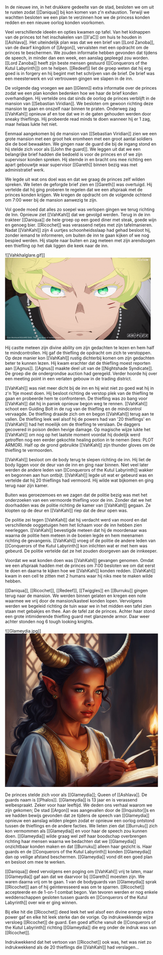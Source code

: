 In de nieuwe inn, in het drukkere gedeelte van de stad, besloten we om uit te rusten zodat [[Daniqua]] bij kon komen van z'n exhaustion. Terwijl we wachtten besloten we een plan te verzinnen hoe we de princess konden redden en een nieuwe oorlog konden voorkomen. 

Veel verschillende ideeën en opties kwamen op tafel. Van het kidnappen van de princes tot het inschakelen van [[Il'aC]] om huis te houden in [[Ashlava]]. Het uiteindelijk plan was dat we een brief van [[Lord Zanoba]], van de dwarf kingdom of [[Argon]], vervalsten met een opdracht om de princes te beschermen. We zouden informatie hebben gevonden dat tijdens de speech, in minder dan een week, een aanslag gepleegd zou worden. [[Lord Zanoba]] heeft zijn beste mensen gestuurd ([[Conquerors of the Kutul Labyrinth]]) om te helpen. [[Redeef]] liet de groep weten dat hij erg goed is in forgery en hij begint met het schrijven van de brief. De brief was een meesterwerk en vol vertrouwen gingen we slapen in de inn.

De volgende dag vroegen we aan [[Glenn]] extra informatie over de princes zodat we een plan konden bedenken hoe we haar de brief konden overhandigen. Hij vertelde ons dat sinds de oorlog de princes verblijft in de mansion van [[Sebastian Viridian]]. We besloten om gewoon richting deze mansion te gaan en onszelf naar binnen te praten. Onderweg zag [[VahKahl]] opnieuw af en toe dat we in de gaten gehouden werden door sneaky thieflings. Hij probeerde read minds te doen wanneer hij er 1 zag, maar helaas lukte het niet. 

Eenmaal aangekomen bij de mansion van [[Sebastian Viridian]] zien we een grote mansion met een groot hek eromheen met een groot aantal soldiers die de boel bewaakten. We gingen naar de guard die bij de ingang stond en hij stelde zich voor als [[John the guard]]. We leggen uit dat we een belangrijke brief hadden die bedoeld is voor de princes en of we zijn supervisor konden spreken. Hij stemde in en bracht ons mee richting een apart gebouwtje waar supervisor [[Gareth]] binnen bezig was met administratief werk. 

We legde uit wat ons doel was en dat we graag de princes zelf wilden spreken. We lieten de geforgde brief zien en [[Gareth]] was overtuigd. Hij vertelde dat hij ging proberen te regelen dat we een afspraak met de princes konden krijgen. We kregen de opdracht om de volgende ochtend om 7:00 weer bij de mansion aanwezig te zijn. 

Vol goede moed dat alles zo soepel was verlopen gingen we terug richting de Inn. Opnieuw ziet [[VahKahl]] dat we gevolgd werden. Terug in de inn trakteer [[Daniqua]] de hele groep op een goed diner met steak, goede wijn en genoeg bier. [[Ricochet]] was verassend netjes met zijn tafelmanieren. Nadat [[VahKahl]] zijn 4 uurtjes schoonheidsslaap had gehad besloot hij, zonder iemand te informeren, om buiten de inn te gaan kijken of we nog bespied werden. Hij stapte naar buiten en zag meteen met zijn arendsogen een thiefling op het dak liggen die keek naar de inn.

![[Vahkhalglare.gif]]
<img src="/assets/Vahkhalglare.gif"/>

Hij castte meteen zijn divine ability om zijn gedachten te lezen en hem half te mindcontrollen. Hij gaf de thiefling de opdracht om zich te verstoppen. Op deze manier kon [[VahKahl]] rustig dichterbij komen om zijn gedachten beter te kunnen lezen. Hij kwam erachter dat de thiefling moest reporten aan [[Agnus]]. [[Agnus]] maakte deel uit van de [[Nightshade Syndicate]]. De groep die de ondergrondse auction had geregeld. Verder hoorde hij over een meeting point in een verlaten gebouw in de trading district. 

[[VahKahl]] was niet meer dicht bij de inn en hij wist niet zo goed wat hij in z'n 1tje moest doen. Hij besloot richting de verstop plek van de thiefling te gaan en probeerde hem te confronteren. De thiefling was zo bang voor [[VahKahl]] dat hij in paniek opnieuw begon weg te rennen. [[VahKahl]] schoot een Guiding Bolt in de rug van de thiefling en de mindcontrol vervaagde. De thiefling draaide zich om en begon [[VahKahl]] terug aan te vallen. De thiefling leek wel alsof hij de powers had van '20 thieflings' en [[VahKahl]] had het moeilijk om de thiefling te verslaan. De daggers gecovered in poison deden hevige damage. Op magische wijze lukte het [[VahKahl]] om nog op het laatste moment voordat hij dodelijk werd getroffen nog een eerder gekochte healing potion in te nemen (lees: PLOT ARMOR). Half op de grond gebruikte [[VahKahl]] zijn thunder gloves om de thiefling te vermoorden. 

[[VahKahl]] besloot om de body terug te slepen richting de inn. Hij liet de body liggen voor de deur van de inn en ging naar binnen. Niet veel later werden de andere leden van [[Conquerors of the Kutul Labyrinth]] wakker en begonnen aan hun ontbijt. [[VahKahl]] legde uit wat er gebeurd was en vertelde dat hij 20 thieflings had vermoord. Hij wilde wat bijkomen en ging terug naar zijn kamer.

Buiten was geroezemoes en we zagen dat de politie bezig was met het onderzoeken van een vermoorde thiefling voor de inn. Zonder dat we het doorhadden was de politie richting de kamer van [[VahKahl]] gegaan. Ze klopten op de deur en [[VahKahl]] riep dat de deur open was. 

De politie zei tegen [[VahKahl]] dat hij verdacht werd van moord en dat verschillende ooggetuigen hem het lichaam voor de inn hebben zien neerleggen. [[VahKahl]] bevestigde meteen dat hij de moordenaar was waarna de politie hem meteen in de boeien legde en hem meenamen richting de gevangenis. [[VahKahl]] vroeg of de politie de andere leden van [[Conquerors of the Kutul Labyrinth]] kon inlichten wat er met hem was gebeurd. De politie vertelde dat ze het zouden doorgeven aan de innkeeper. 

Voordat we wat konden doen was [[VahKahl]] gevangen genomen. Omdat we een afspraak hadden met de princes om 7:00 besloten we om dat eerst te doen en daarna te kijken hoe we [[VahKahl]] konden redden. [[VahKahl]] kwam in een cell te zitten met 2 humans waar hij niks mee te maken wilde hebben.

[[Daniqua]], [[Ricochet]], [[Redeef]], [[Twiggles]] en [[Burruku]] gingen terug naar de mansion. We werden binnen gelaten en kregen een note waarmee we vrij door de mansion/kasteel konden lopen. Vervolgens werden we begeleid richting de tuin waar we in het midden een tafel zien staan met gebakjes en thee. Aan de tafel zat de princes. Achter haar stond een grote intimiderende thiefling guard met glanzende armor. Daar weer achter stonden nog 6 tough looking knights. 


![[Glameydia.jpg]]
<img src="/assets/Glameydia.jpg"/>

De princes stelde zich voor als [[Glameydia]]; Queen of [[Ashlava]]. De guards naam is [[Phalos]]. [[Glameydia]] is 13 jaar en is verassend welbespraakt. Zeker voor haar leeftijd. We deden ons verhaal waarom we zijn gekomen; De stad [[Argon]] was aangevallen door de [[Inquisitor]]s en we hadden bewijs gevonden dat ze tijdens de speech van [[Glameydia]] opnieuw een aanslag wilden plegen zodat er opnieuw een oorlog ontstond tussen de thieflings en de andere facties. We lieten zien dat [[Burruku]] zich kon vermommen als [[Glameydia]] en voor haar de speech zou kunnen doen. [[Glameydia]] wilde graag wel zelf haar boodschap overbrengen richting haar mensen waarna we bedachten dat we [[Glameydia]] onzichtbaar konden maken en dat [[Burruku]] alleen haar gezicht is. Haar guards en de [[Conquerors of the Kutul Labyrinth]] konden [[Glameydia]] dan op veilige afstand beschermen. [[Glameydia]] vond dit een goed plan en besloot om mee te werken. 

[[Daniqua]] deed vervolgens een poging om [[VahKahl]] vrij te laten, maar [[Glameydia]] gaf aan dat we daarvoor bij [[Gareth]] moesten zijn. We waren daarna vrij om te gaan. 1 van de bodyguards van [[Glameydia]] sprak [[Ricochet]] aan of hij geïnteresseerd was om te sparren. [[Ricochet]] accepteerde en de 1-on-1 combat begon. Van tevoren werden er nog enkele weddenschappen gesloten tussen guards en [[Conquerors of the Kutul Labyrinth]] over wie er ging winnen. 

Bij elke hit die [[Ricochet]] deed leek het wel alsof een divine energy extra power gaf en elke hit leek sterke dan de vorige. Op indrukwekkende wijze versloeg [[Ricochet]] de guard. Een goed affiche vanuit de [[Conquerors of the Kutul Labyrinth]] richting [[Glameydia]] die erg onder de indruk was van [[Ricochet]]. 

Indrukwekkend dat het vertoon van [[Ricochet]] ook was, het was niet zo indrukwekkend als de 20 thieflings die [[VahKahl]] had verslagen...
